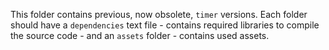 This folder contains previous, now obsolete, `timer` versions. Each folder should have a `dependencies` text file - contains required libraries to compile the source code - and an `assets` folder - contains used assets.